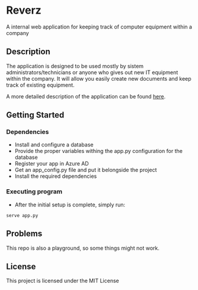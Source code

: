 # Reverz

A internal web application for keeping track of computer equipment within a company

## Description

The application is designed to be used mostly by sistem administrators/technicians or anyone who gives out new IT equipment within the company. It will allow you easily create new documents and keep track of existing equipment.

A more detailed description of the application can be found <a href="https://drive.google.com/file/d/1ey56o1UyJxUzR_moDZ2LpOPj39NgOTrp/view?usp=sharing">here</a>.

## Getting Started

### Dependencies

* Install and configure a database
* Provide the proper variables withing the app.py configuration for the database
* Register your app in Azure AD
* Get an app_config.py file and put it belongside the project
* Install the required dependencies


### Executing program

* After the initial setup is complete, simply run:
```
serve app.py
```

## Problems

This repo is also a playground, so some things might not work.


## License

This project is licensed under the MIT License
